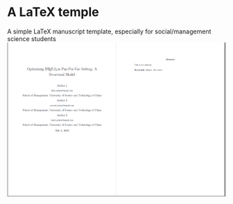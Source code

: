 # A LaTeX temple
A simple LaTeX manuscript template, especially for social/management science students
<img src="https://raw.githubusercontent.com/xuestrange/picGoUploader/main/img/20230702144850.png">
